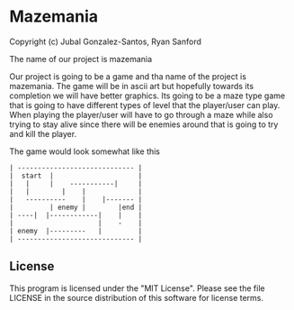 # Mazemania

Copyright (c) Jubal Gonzalez-Santos, Ryan Sanford

The name of our project is mazemania

Our project is going to be a game and tha name of the project is mazemania. The game will be in ascii art but hopefully towards its completion we will have better graphics. Its going to be a maze type game that is going to have different types of level that the player/user can play. When playing the player/user will have to go through a maze while also trying to 
stay alive since there will be enemies around that is going to try and kill the player.



The game would look somewhat like this
```
| ----------------------------- |
|  start  |                     |
|   |     |    -----------|     |
|   |        |    |             |
|   ----------    |    |------- |   
|         | enemy |        |end |
| ----|  |------------|    |    |
|                     |    -    |
| enemy  |---------   |         |
| ----------------------------- |
```

## License 
This program is licensed under the "MIT License". Please see the file LICENSE in the source distribution of this software for license terms.
